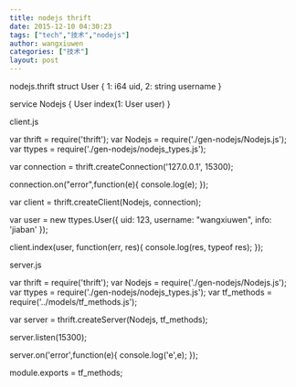 ```yaml
---
title: nodejs thrift
date: 2015-12-10 04:30:23
tags: ["tech","技术","nodejs"]
author: wangxiuwen
categories: ["技术"]
layout: post
---
```



nodejs.thrift
struct User {
    1: i64 uid,
    2: string username
}

service Nodejs {
    User index(1: User user)
}


client.js

var thrift = require('thrift');
var Nodejs = require('./gen-nodejs/Nodejs.js');
var ttypes = require('./gen-nodejs/nodejs_types.js');

var connection = thrift.createConnection('127.0.0.1', 15300);

connection.on("error",function(e){
    console.log(e);
});

var client = thrift.createClient(Nodejs, connection);

var user = new ttypes.User({
	uid: 123,
	username: "wangxiuwen",
	info: 'jiaban'
});

client.index(user, function(err, res){
	console.log(res, typeof res);
});


server.js

var thrift = require('thrift');
var Nodejs = require('./gen-nodejs/Nodejs.js');
var ttypes = require('./gen-nodejs/nodejs_types.js');
var tf_methods = require('../models/tf_methods.js');

var server = thrift.createServer(Nodejs, tf_methods);

server.listen(15300);

server.on('error',function(e){
	console.log('e',e);
});

module.exports = tf_methods;


